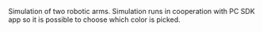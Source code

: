 Simulation of two robotic arms. Simulation runs in cooperation with PC SDK app so it is possible to choose which color is picked.
